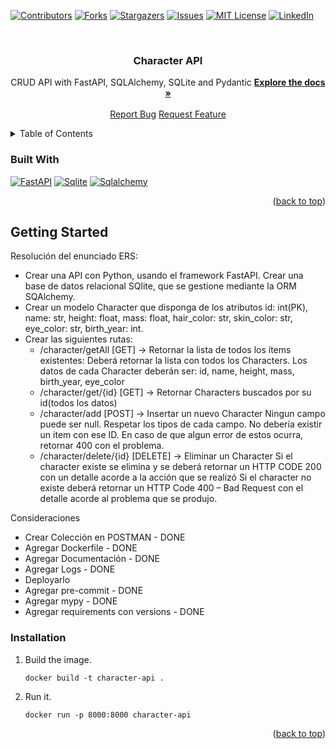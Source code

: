 <a name="readme-top"></a>

<!-- PROJECT SHIELDS -->
[![Contributors][contributors-shield]][contributors-url]
[![Forks][forks-shield]][forks-url]
[![Stargazers][stars-shield]][stars-url]
[![Issues][issues-shield]][issues-url]
[![MIT License][license-shield]][license-url]
[![LinkedIn][linkedin-shield]][linkedin-url]



<!-- PROJECT LOGO -->
<br />
<div align="center">

<h3 align="center">Character API</h3>

  <p align="center">
    CRUD API with FastAPI, SQLAlchemy, SQLite and Pydantic
    <a href="https://github.com/jbozas/character-api"><strong>Explore the docs »</strong></a>
    <br />
    <br />
    <a href="https://github.com/jbozas/character-api">Report Bug</a>
    <a href="https://github.com/jbozas/character-api">Request Feature</a>
  </p>
</div>



<!-- TABLE OF CONTENTS -->
<details>
  <summary>Table of Contents</summary>
  <ol>
    <li>
      <a href="#about-the-project">About The Project</a>
      <ul>
        <li><a href="#built-with">Built With</a></li>
      </ul>
    </li>
    <li>
      <a href="#getting-started">Getting Started</a>
      <ul>
        <li><a href="#installation">Installation</a></li>
      </ul>
    </li>
  </ol>
</details>



### Built With

[![FastAPI][FastAPI-url]][FastAPI-url]
[![Sqlite][Sqlite-url]][Sqlite-url]
[![Sqlalchemy][Sqlalchemy-url]][Sqlalchemy-url]

<p align="right">(<a href="#readme-top">back to top</a>)</p>



<!-- GETTING STARTED -->
## Getting Started

Resolución del enunciado ERS:

* Crear una API con Python, usando el framework FastAPI. Crear una base de datos relacional SQlite, que se gestione
mediante la ORM SQAlchemy.
* Crear un modelo Character que disponga de los atributos id: int(PK), name: str, height: float, mass: float, hair_color: str, skin_color: str, eye_color: str, birth_year: int.
* Crear las siguientes rutas:
  * /character/getAll [GET] -> Retornar la lista de todos los ítems existentes:
      Deberá retornar la lista con todos los Characters. Los datos de cada Character
      deberán ser: id, name, height, mass, birth_year, eye_color
  * /character/get/{id} [GET] -> Retornar Characters buscados por su id(todos los datos)
  * /character/add [POST] -> Insertar un nuevo Character
      Ningun campo puede ser null.
      Respetar los tipos de cada campo.
      No debería existir un item con ese ID.
      En caso de que algun error de estos ocurra, retornar 400 con el problema.
  * /character/delete/{id} [DELETE] -> Eliminar un Character
    Si el character existe se elimina y se deberá retornar un HTTP CODE 200
    con un detalle acorde a la acción que se realizó
    Si el character no existe deberá retornar un HTTP Code 400 – Bad Request
    con el detalle acorde al problema que se produjo.


Consideraciones
* Crear Colección en POSTMAN - DONE 
* Agregar Dockerfile - DONE
* Agregar Documentación - DONE
* Agregar Logs - DONE
* Deployarlo
* Agregar pre-commit - DONE
* Agregar mypy - DONE
* Agregar requirements con versions - DONE

### Installation

1. Build the image.
   ```
   docker build -t character-api .
   ```
2. Run it.
   ```
   docker run -p 8000:8000 character-api
   ```

<p align="right">(<a href="#readme-top">back to top</a>)</p>



<!-- MARKDOWN LINKS & IMAGES -->
<!-- https://www.markdownguide.org/basic-syntax/#reference-style-links -->
[contributors-shield]: https://img.shields.io/github/contributors/jbozas/character-api.svg?style=for-the-badge
[contributors-url]: https://github.com/jbozas/character-api/graphs/contributors
[forks-shield]: https://img.shields.io/github/forks/jbozas/character-api.svg?style=for-the-badge
[forks-url]: https://github.com/jbozas/character-api/network/members
[stars-shield]: https://img.shields.io/github/stars/jbozas/character-api.svg?style=for-the-badge
[stars-url]: https://github.com/jbozas/character-api/stargazers
[issues-shield]: https://img.shields.io/github/issues/jbozas/character-api.svg?style=for-the-badge
[issues-url]: https://github.com/jbozas/character-api/issues
[license-shield]: https://img.shields.io/github/license/jbozas/character-api.svg?style=for-the-badge
[license-url]: https://github.com/jbozas/character-api/blob/master/LICENSE.txt
[linkedin-shield]: https://img.shields.io/badge/-LinkedIn-black.svg?style=for-the-badge&logo=linkedin&colorB=555
[linkedin-url]: https://linkedin.com/in/jbozas
[product-screenshot]: images/screenshot.png
[Fastapi-url]: https://img.shields.io/badge/fastapi-%252300ADD8.svg?style=for-the-badge&logo=fastapi&logoColor=white
[Sqlalchemy-url]: https://img.shields.io/badge/sqlalchemy-%252300ADD8.svg?style=for-the-badge&logo=sqlalchemy&logoColor=white
[Sqlite-url]: https://img.shields.io/badge/sqlite-%252300ADD8.svg?style=for-the-badge&logo=sqlite&logoColor=white
